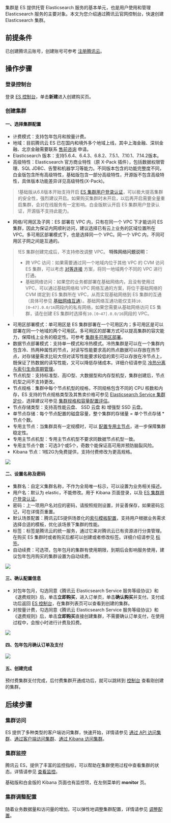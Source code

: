 集群是 ES 提供托管 Elasticsearch 服务的基本单元，也是用户使用和管理 Elasticsearch 服务的主要对象。本文为您介绍通过腾讯云官网控制台，快速创建 Elasticsearch 集群。

## 前提条件
已创建腾讯云账号，创建账号可参考 [注册腾讯云](https://cloud.tencent.com/document/product/378/17985)。

## 操作步骤
### 登录控制台
登录 [ES 控制台](https://console.cloud.tencent.com/es)，单击**新建**进入创建购买页。

### 创建集群
#### 一、选择集群配置
- 计费模式：支持包年包月和按量计费。
- 地域：目前腾讯云 ES 已在国内和境外多个地域上线，其中上海金融、深圳金融、北京金融需要联系 [售前咨询](https://cloud.tencent.com/online-service?from=sales&source=PRESALE) 申请。
- Elasticsearch 版本：支持5.6.4、6.4.3、6.8.2、7.5.1、7.10.1、7.14.2版本。
- 高级特性：Elasticsearch 官方商业特性（原 X-Pack 插件），包括数据权限管理、SQL JDBC、告警和机器学习等能力。不同版本包含的功能完整度不同，白金版包含所有高级特性，基础版包含一部分高级特性，开源版不包含高级特性，具体版本功能差异详见高级特性(X-Pack)。
>!基础版从6.8版本开始支持开启 [ES 集群用户登录认证](https://cloud.tencent.com/document/product/845/42868)，可以极大提高集群的安全性，强烈建议开启。如果购买集群时未开启，以后再开启需要全量重启集群，会对在线服务有一定影响。白金版默认开启 ES 集群用户登录认证，开源版不支持此能力。
- 网络/可用区及子网：ES 部署在 VPC 内，只有在同一个 VPC 下才能访问 ES 集群，因此为保证内网顺利访问，建议选择已有云上业务的区域位置所在 VPC。多可用区部署模式下，也是选择同一个 VPC。同一个 VPC 内，不同可用区子网之间是互通的。
>!ES 集群创建完成后，不支持修改调整 VPC。
**特殊网络问题说明：**
> - 跨 VPC 访问：如果需要通过同一个地域内位于其他 VPC 的 CVM 访问 ES 集群，可以考虑 [对等连接](https://cloud.tencent.com/document/product/553/18827) 方案，将同一地域两个不同的 VPC 进行打通。
> - 基础网络访问：如果您的业务都部署在基础网络内，且没有使用过 VPC，可以通过基础网络和 VPC 网络互通的方案，将位于基础网络的 CVM 绑定到 ES 集群所在 VPC，从而实现基础网络到 ES 集群的互通（具体可参见 [基础网络互通](https://cloud.tencent.com/document/product/215/20083)）。基础网络互通功能仅支持`10.[0~47].0.0/16`网段内的私有网络，如果您需要从基础网络访问 ES 集群，请在创建 ES 集群时选择有`10.[0~47].0.0/16`网段的 VPC。
- 可用区部署模式：单可用区是 ES 集群部署在一个可用区内；多可用区是可以部署在同一个地域的两个可用区。多可用区的部署方式可以提高集群的容灾能力，保障线上业务的稳定性。可参考 [集群多可用区部署](https://cloud.tencent.com/document/product/845/35551)。
- 数据节点部署模式：支持单一模式和冷热模式。冷热集群是可以在一个集群内包含冷、热两种属性的节点，对读写性能要求高的热点数据可以存放在热节点，对存储量需求比较大但对读写性能要求较低的索引可以存放在冷节点上，既保证了热数据的读写性能，又可以降低存储成本。详细介绍请参见 [冷热分离与索引生命周期管理](https://cloud.tencent.com/document/product/845/41176)。
- 节点机型：支持标准型、高IO型、大数据型和内存型机型，集群创建后，节点机型之间不支持更改。
- 节点规格：集群中每个节点机型的规格，不同规格包含不同的 CPU 核数和内存，ES 支持的节点规格类型及其售卖价格可参见 [Elasticsearch Service 集群定价](https://cloud.tencent.com/document/product/845/18376)，选择建议可参见 [集群规格和容量配置评估](https://cloud.tencent.com/document/product/845/19551)。
- 节点存储类型：支持高性能云盘、 SSD 云盘 和 增强型 SSD 云盘。
- 单节点存储：每个节点配置的磁盘容量，整个集群的存储量 = 单个节点存储 * 节点个数。
- 专用主节点：当集群具有一定规模时，可以 [配置专用主节点](https://cloud.tencent.com/document/product/845/32086)，进一步保障集群稳定性。
- 专用主节点机型：专用主节点机型不要求同数据节点机型一致。
- 专用主节点个数：可选3个或5个，奇数个能保证高可用并预防脑裂风险。
- Kibana 节点：1核2G为免费提供，支持付费修改为更高规格。

![](https://main.qcloudimg.com/raw/fa927af06176d6911b179ef1e424e7c3.png)

#### 二、设置名称及密码
- 集群名：自定义集群名称，不作为全局唯一标示，可以设置为业务相关描述。
- 用户名：默认为 elastic，不能修改。用于 Kibana 页面登录，以及 [ES 集群用户登录认证](https://cloud.tencent.com/document/product/845/42868)。
- 密码：上一项用户名对应的密码，请按照规则设置，并妥善保存，如果密码忘记，可在详情页重置。
- 默认场景配置：腾讯云ES提供场景化的[索引模板配置](https://cloud.tencent.com/document/product/845/46983)，支持用户根据业务需求选择合适的模板，优化该场景下集群的性能。
- 标签：标签是腾讯云的统一服务，通过它来对腾讯云已有资源进行分类管理。在购买 ES 集群时或者购买后都可以创建或者修改标签。详细介绍请参见 [标签](https://cloud.tencent.com/document/product/651/13334)。
- 自动续费：可选项，包年包月的集群有使用期限，到期后会影响服务使用，建议包年包月购买的集群设置为自动续费。

![](https://main.qcloudimg.com/raw/b56846bc8fd0bce187cb3b5bf3c0b938.png)

#### 三、确认配置信息
- 对包年包月，勾选同意《腾讯云 Elasticsearch Service 服务等级协议》和《退费规则》后，单击**立即购买**，进入订单页，单击**确认购买**并支付。支付成功后返回 [ES 控制台](https://console.cloud.tencent.com/es)，在集群列表页可以查看到创建的集群。
- 对按量计费，勾选同意《腾讯云 Elasticsearch Service 服务等级协议》和《退费规则》后，单击**立即购买**直接创建集群，不需要确认订单支付，在使用过程中，会按小时进行计费及扣费。

![](https://main.qcloudimg.com/raw/0fabf474a3c3b1c83fe381b6dfb87164.png)

#### 四、包年包月确认订单及支付
![](https://main.qcloudimg.com/raw/5f4a1b7c73775950c43cb86ef80ca22f.png)

#### 五、创建完成
预付费集群支付完成，后付费集群开通成功后，就可以跳转到 [控制台](https://console.cloud.tencent.com/es) 查看刚创建的集群。

## 后续步骤
### 集群访问
ES 提供了多种类型的客户端访问集群，快速开始，详情请参见 [通过 API 访问集群](https://cloud.tencent.com/document/product/845/19540)、[通过客户端访问集群](https://cloud.tencent.com/document/product/845/19538)、[通过 Kibana 访问集群](https://cloud.tencent.com/document/product/845/19541)。

### 集群监控
腾讯云 ES，提供了丰富的监控指标，可以帮助在集群使用过程中查看集群的状态。详情请参见 [查看监控](https://cloud.tencent.com/document/product/845/16995)。

基础版和白金版的 Kibana 页面也有监控项，在左侧菜单的 **monitor** 页。

### 集群调整配置
随着业务数据量和访问量的增加，可以弹性地调整集群配置，详情请参见 [调整配置](https://cloud.tencent.com/document/product/845/32096)。

